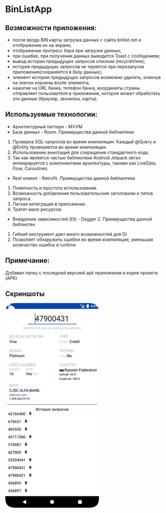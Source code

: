 # BinListApp
## Возможности приложения:
*  после ввода BIN карты загрузка данных с сайта binlist.net и отображение их на экране;
*  отображение прогресс бара при загрузке данных;
*  при ошибке, при получении данных выводится Toast c сообщением;
*  вывод истории предыдущих запросов списком (recycleView);
*  история предыдущих запросов не теряется при перезапуске приложения(сохраняется в базу данных);
*  элемент истории предыдущих запросов возможно удалить, кликнув на значок корзины возле элемента;
*  нажатие на URL банка, телефон банка, координаты страны отправляет пользователя в приложение, которое может обработать эти данные (браузер, звонилка, карты).
## Используемые технологии:  
* Архитектурный паттерн - MVVM  
* База данных - Room. Преимущества данной библиотеки  
 1. Проверка SQL-запросов во время компиляции. Каждый @Query и @Entity проверяется во время компиляции.  
 2. Использование аннотаций для сокращения стандартного кода.  
 3. Так как является частью библиотеки Android Jetpack легко интенрируется с компонентами архитектуры, такими как LiveData, Flow, Coroutines.  
 * Rest клиент - Retrofit. Преимущества данной библиотеки
 1. Понятность и простота использования.
 2. Возможность добавления пользовательские заголовком и типов запроса.
 3. Легкая интеграция в приложение.
 4. Тратит мало ресурсов.
* Внедрение зависимостей (DI) - Dagger 2. Преимущества данной библиотек
 1. Гибкий инструмент дает много возможностей для DI
 2. Позволяет обнаружить ошибки во время компиляции, уменьшая количество ошибок в runtime
 ## Примечание:
 Добавил папку с последней версией apk приложения в корне проекта (APK)
 ## Cкриншоты
 <img src="screenshots/Screenshot_20230226_230442.png" width="300">
